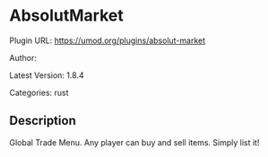 # AbsolutMarket

Plugin URL: https://umod.org/plugins/absolut-market

Author: 

Latest Version: 1.8.4

Categories: rust

## Description

Global Trade Menu. Any player can buy and sell items. Simply list it!
